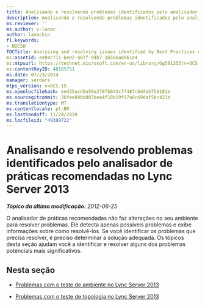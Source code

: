 ```yaml
---
title: Analisando e resolvendo problemas identificados pelo analisador de práticas recomendadas
description: Analisando e resolvendo problemas identificados pelo analisador de práticas recomendadas.
ms.reviewer: ''
ms.author: v-lanac
author: lanachin
f1.keywords:
- NOCSH
TOCTitle: Analyzing and resolving issues identified by Best Practices Analyzer
ms:assetid: ee04c711-bee2-487f-94b7-16566a8961e4
ms:mtpsurl: https://technet.microsoft.com/en-us/library/Gg591353(v=OCS.15)
ms:contentKeyID: 48185751
ms.date: 07/23/2014
manager: serdars
mtps_version: v=OCS.15
ms.openlocfilehash: eed35acd9a56e278fb043cff48fc6d4eb759181e
ms.sourcegitcommit: 36fee89bb887bea4f18b19f17a8c69daf5bc423d
ms.translationtype: MT
ms.contentlocale: pt-BR
ms.lasthandoff: 11/24/2020
ms.locfileid: "49389722"
---
```

# <a name="analyzing-and-resolving-issues-identified-by-best-practices-analyzer-in-lync-server-2013"></a>Analisando e resolvendo problemas identificados pelo analisador de práticas recomendadas no Lync Server 2013

<div data-xmlns="http://www.w3.org/1999/xhtml">

<div class="topic" data-xmlns="http://www.w3.org/1999/xhtml" data-msxsl="urn:schemas-microsoft-com:xslt" data-cs="https://msdn.microsoft.com/">

<div data-asp="https://msdn2.microsoft.com/asp">



</div>

<div id="mainSection">

<div id="mainBody">

<span> </span>

_**Tópico da última modificação:** 2012-06-25_

O analisador de práticas recomendadas não faz alterações no seu ambiente para resolver problemas. Ele detecta apenas possíveis problemas e exibe informações sobre como resolvê-los. Se você identificar os problemas que precisa resolver, é preciso determinar a solução adequada. Os tópicos desta seção ajudam você a identificar e resolver alguns dos problemas potenciais mais significativos.

<div>

## <a name="in-this-section"></a>Nesta seção

  - [Problemas com o teste de ambiente no Lync Server 2013](lync-server-2013-issues-with-the-environment-test.md)

  - [Problemas com o teste de topologia no Lync Server 2013](lync-server-2013-issues-with-the-topology-test.md)

</div>

</div>

<span> </span>

</div>

</div>

</div>

